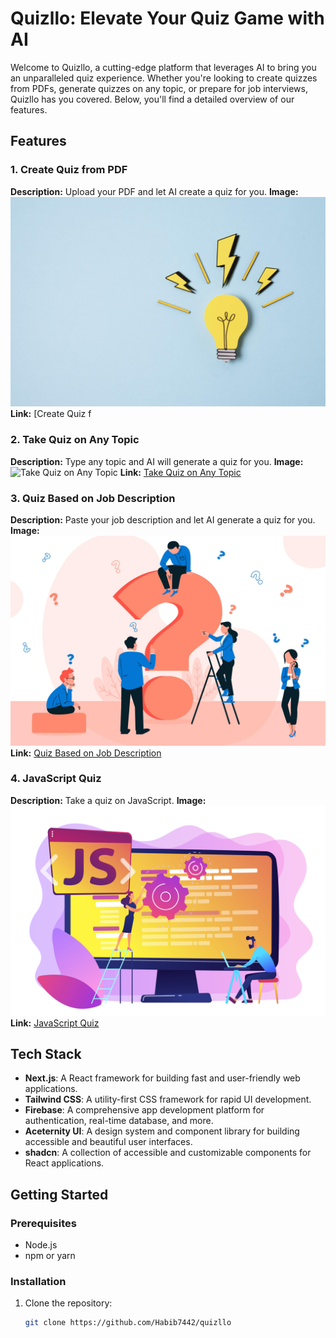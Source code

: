 # Quizllo: Elevate Your Quiz Game with AI

Welcome to Quizllo, a cutting-edge platform that leverages AI to bring you an unparalleled quiz experience. Whether you're looking to create quizzes from PDFs, generate quizzes on any topic, or prepare for job interviews, Quizllo has you covered. Below, you'll find a detailed overview of our features.

## Features

### 1. Create Quiz from PDF
**Description:** Upload your PDF and let AI create a quiz for you.
**Image:** ![Create Quiz from PDF](./public/dashboard-1.jpg)
**Link:** [Create Quiz f
### 2. Take Quiz on Any Topic
**Description:** Type any topic and AI will generate a quiz for you.
**Image:** ![Take Quiz on Any Topic](./public/dashboard-2.jpg)
**Link:** [Take Quiz on Any Topic](./anyQuiz)

### 3. Quiz Based on Job Description
**Description:** Paste your job description and let AI generate a quiz for you.
**Image:** ![Quiz Based on Job Description](./public/job.jpg)
**Link:** [Quiz Based on Job Description](./jobDesc)

### 4. JavaScript Quiz
**Description:** Take a quiz on JavaScript.
**Image:** ![JavaScript Quiz](./public/js.jpg)
**Link:** [JavaScript Quiz](./staticQuiz/javascript)

## Tech Stack

- **Next.js**: A React framework for building fast and user-friendly web applications.
- **Tailwind CSS**: A utility-first CSS framework for rapid UI development.
- **Firebase**: A comprehensive app development platform for authentication, real-time database, and more.
- **Aceternity UI**: A design system and component library for building accessible and beautiful user interfaces.
- **shadcn**: A collection of accessible and customizable components for React applications.

## Getting Started

### Prerequisites
- Node.js
- npm or yarn

### Installation
1. Clone the repository:
   ```bash
   git clone https://github.com/Habib7442/quizllo
